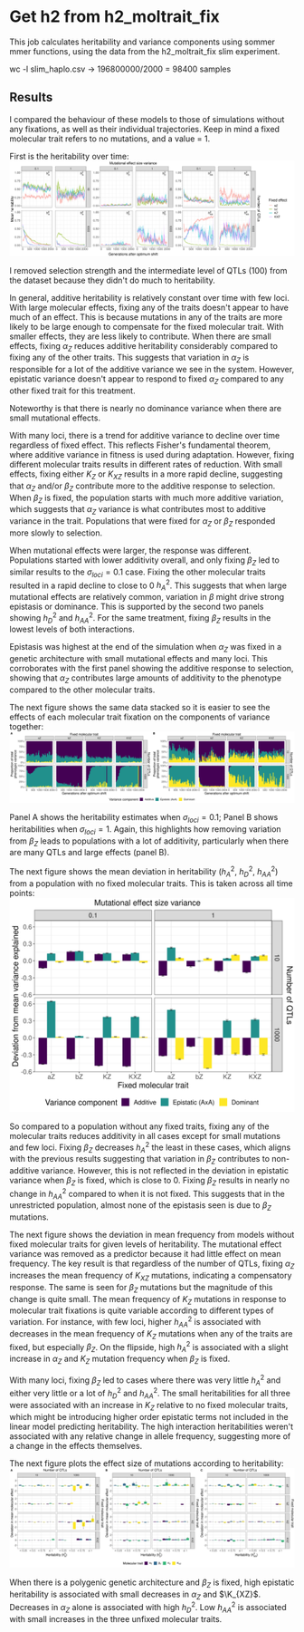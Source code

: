 # Get h2 from h2_moltrait_fix

This job calculates heritability and variance components using sommer mmer functions, using the data from the h2_moltrait_fix slim experiment. 

wc -l slim_haplo.csv -> 196800000/2000 = 98400 samples
                        

## Results

I compared the behaviour of these models to those of simulations without any fixations, as well as their individual trajectories. Keep in mind a fixed molecular trait refers to no mutations, and a value = 1.

First is the heritability over time:
![](./R/h2_time.png)

I removed selection strength and the intermediate level of QTLs (100) from the dataset because they didn't do much to heritability.

In general, additive heritability is relatively constant over time with few loci. With large molecular effects, fixing any of the traits doesn't appear to have much of an effect. This is because mutations in any of the traits are more likely to be large enough to compensate for the fixed molecular trait. With smaller effects, they are less likely to contribute. When there are small effects, fixing $\alpha_Z$ reduces additive heritability considerably compared to fixing any of the other traits. This suggests that variation in $\alpha_Z$ is responsible for a lot of the additive variance we see in the system. However, epistatic variance doesn't appear to respond to fixed $\alpha_Z$ compared to any other fixed trait for this treatment. 

Noteworthy is that there is nearly no dominance variance when there are small mutational effects.

With many loci, there is a trend for additive variance to decline over time regardless of fixed effect. This reflects Fisher's fundamental theorem, where additive variance in fitness is used during adaptation. However, fixing different molecular traits results in different rates of reduction. With small effects, fixing either $K_Z$ or $K_{XZ}$ results in a more rapid decline, suggesting that $\alpha_Z$ and/or $\beta_Z$ contribute more to the additive response to selection. When $\beta_Z$ is fixed, the population starts with much more additive variation, which suggests that $\alpha_Z$ variance is what contributes most to additive variance in the trait. Populations that were fixed for $\alpha_Z$ or $\beta_Z$ responded more slowly to selection.

When mutational effects were larger, the response was different. Populations started with lower additivity overall, and only fixing $\beta_Z$ led to similar results to the $\sigma_{loci} = 0.1$ case. Fixing the other molecular traits resulted in a rapid decline to close to 0 $h^2_A$. This suggests that when large mutational effects are relatively common, variation in $\beta$ might drive strong epistasis or dominance. This is supported by the second two panels showing $h^2_D$ and $h^2_{AA}$. For the same treatment, fixing $\beta_Z$ results in the lowest levels of both interactions. 

Epistasis was highest at the end of the simulation when $\alpha_Z$ was fixed in a genetic architecture with small mutational effects and many loci. This corroborates with the first panel showing the additive response to selection, showing that $\alpha_Z$ contributes large amounts of additivity to the phenotype compared to the other molecular traits.

The next figure shows the same data stacked so it is easier to see the effects of each molecular trait fixation on the components of variance together:
![](./R/h2_stacked.png)

Panel A shows the heritability estimates when $\sigma_{loci} = 0.1$; Panel B shows heritabilities when $\sigma_{loci} = 1$.
Again, this highlights how removing variation from $\beta_Z$ leads to populations with a lot of additivity, particularly when there are many QTLs and large effects (panel B).


The next figure shows the mean deviation in heritability ($h^2_A$, $h^2_D$, $h^2_{AA}$) from a population with no fixed molecular traits. This is taken across all time points:
![](./R/h2_deviation.png)

So compared to a population without any fixed traits, fixing any of the molecular traits reduces additivity in all cases except for small mutations and few loci. Fixing $\beta_Z$ decreases $h^2_A$ the least in these cases, which aligns with the previous results suggesting that variation in $\beta_Z$ contributes to non-additive variance. However, this is not reflected in the deviation in epistatic variance when $\beta_Z$ is fixed, which is close to 0. Fixing $\beta_Z$ results in nearly no change in $h^2_{AA}$ compared to when it is not fixed. This suggests that in the unrestricted population, almost none of the epistasis seen is due to $\beta_Z$ mutations.

The next figure shows the deviation in mean frequency from models without fixed molecular traits for given levels of heritability. The mutational effect variance was removed as a predictor because it had little effect on mean frequency. The key result is that regardless of the number of QTLs, fixing $\alpha_Z$ increases the mean frequency of $K_{XZ}$ mutations, indicating a compensatory response. The same is seen for $\beta_Z$ mutations but the magnitude of this change is quite small. The mean frequency of $K_Z$ mutations in response to molecular trait fixations is quite variable according to different types of variation. For instance, with few loci, higher $h^2_{AA}$ is associated with decreases in the mean frequency of $K_Z$ mutations when any of the traits are fixed, but especially $\beta_Z$. On the flipside, high $h^2_A$ is associated with a slight increase in $\alpha_Z$ and $K_Z$ mutation frequency when $\beta_Z$ is fixed. 

With many loci, fixing $\beta_Z$ led to cases where there was very little $h^2_A$ and either very little or a lot of $h^2_D$ and $h^2_{AA}$. The small heritabilities for all three were associated with an increase in $K_Z$ relative to no fixed molecular traits, which might be introducing higher order epistatic terms not included in the linear model predicting heritability. The high interaction heritabilities weren't associated with any relative change in allele frequency, suggesting more of a change in the effects themselves.

The next figure plots the effect size of mutations according to heritability:
![](./R/h2_val_deviation.png)

When there is a polygenic genetic architecture and $\beta_Z$ is fixed, high epistatic heritability is associated with small decreases in $\alpha_Z$ and $\K_{XZ}$. Decreases in $\alpha_Z$ alone is associated with high $h^2_D$. Low $h^2_{AA}$ is associated with small increases in the three unfixed molecular traits.



